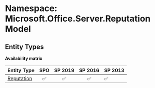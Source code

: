 # Namespace: Microsoft.Office.Server.ReputationModel

## Entity Types

**Availability matrix**

Entity Type | SPO | SP 2019 | SP 2016 | SP 2013
----------|:---:|:-------:|:-------:|:-------
[Reputation](./EntityTypes/Reputation.md) | ✅ | ✅ | ✅ | ✅
